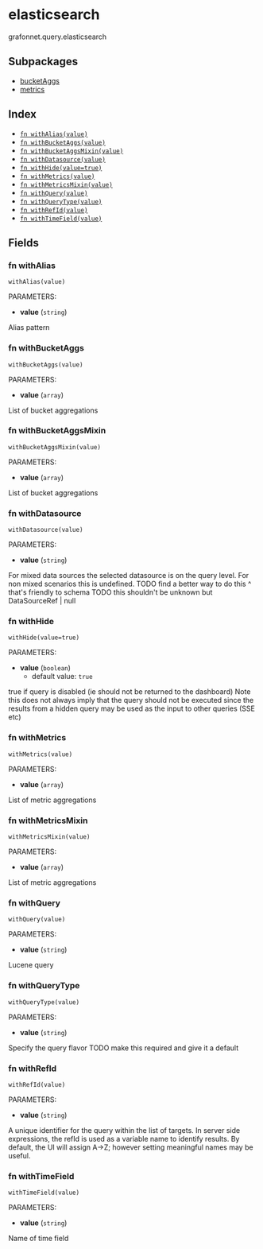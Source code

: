 # elasticsearch

grafonnet.query.elasticsearch

## Subpackages

* [bucketAggs](bucketAggs/index.md)
* [metrics](metrics/index.md)

## Index

* [`fn withAlias(value)`](#fn-withalias)
* [`fn withBucketAggs(value)`](#fn-withbucketaggs)
* [`fn withBucketAggsMixin(value)`](#fn-withbucketaggsmixin)
* [`fn withDatasource(value)`](#fn-withdatasource)
* [`fn withHide(value=true)`](#fn-withhide)
* [`fn withMetrics(value)`](#fn-withmetrics)
* [`fn withMetricsMixin(value)`](#fn-withmetricsmixin)
* [`fn withQuery(value)`](#fn-withquery)
* [`fn withQueryType(value)`](#fn-withquerytype)
* [`fn withRefId(value)`](#fn-withrefid)
* [`fn withTimeField(value)`](#fn-withtimefield)

## Fields

### fn withAlias

```jsonnet
withAlias(value)
```

PARAMETERS:

* **value** (`string`)

Alias pattern
### fn withBucketAggs

```jsonnet
withBucketAggs(value)
```

PARAMETERS:

* **value** (`array`)

List of bucket aggregations
### fn withBucketAggsMixin

```jsonnet
withBucketAggsMixin(value)
```

PARAMETERS:

* **value** (`array`)

List of bucket aggregations
### fn withDatasource

```jsonnet
withDatasource(value)
```

PARAMETERS:

* **value** (`string`)

For mixed data sources the selected datasource is on the query level.
For non mixed scenarios this is undefined.
TODO find a better way to do this ^ that's friendly to schema
TODO this shouldn't be unknown but DataSourceRef | null
### fn withHide

```jsonnet
withHide(value=true)
```

PARAMETERS:

* **value** (`boolean`)
   - default value: `true`

true if query is disabled (ie should not be returned to the dashboard)
Note this does not always imply that the query should not be executed since
the results from a hidden query may be used as the input to other queries (SSE etc)
### fn withMetrics

```jsonnet
withMetrics(value)
```

PARAMETERS:

* **value** (`array`)

List of metric aggregations
### fn withMetricsMixin

```jsonnet
withMetricsMixin(value)
```

PARAMETERS:

* **value** (`array`)

List of metric aggregations
### fn withQuery

```jsonnet
withQuery(value)
```

PARAMETERS:

* **value** (`string`)

Lucene query
### fn withQueryType

```jsonnet
withQueryType(value)
```

PARAMETERS:

* **value** (`string`)

Specify the query flavor
TODO make this required and give it a default
### fn withRefId

```jsonnet
withRefId(value)
```

PARAMETERS:

* **value** (`string`)

A unique identifier for the query within the list of targets.
In server side expressions, the refId is used as a variable name to identify results.
By default, the UI will assign A->Z; however setting meaningful names may be useful.
### fn withTimeField

```jsonnet
withTimeField(value)
```

PARAMETERS:

* **value** (`string`)

Name of time field